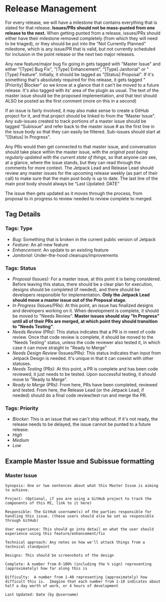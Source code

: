 # Release Management

For every release, we will have a milestone that contains everything that is slated for that release.  <strong>Issues/PRs should not be mass-punted from one release to the next.</strong>  When getting punted from a release, issues/PRs should either have their milestone removed completely (from which they will need to be triaged), or they should be put into the "Not Currently Planned" milestone, which is any issue/PR that is valid, but not currently scheduled for inclusion in the point release or the next two major releases.

Any new feature/major bug fix going in gets tagged with "Master Issue" and either "[Type] Bug Fix", "[Type] Enhancement", "[Type] Janitorial" or "[Type] Feature".  Initially, it should be tagged as "[Status] Proposal". If it's something that's absolutely required for this release, it gets tagged "[Priority] Blocker" so we know at a glance that it can't be moved to a future release.  It's also tagged with its' area of the plugin as usual.  The text of the master issue should be the proposed implementation, and that text should ALSO be posted as the first comment (more on this in a second)

If an issue is fairly involved, it may also make sense to create a GitHub project for it, and that project should be linked to from the “Master Issue”.  Any sub-issues created to track portions of a master issue should be tagged “Subissue” and refer back to the master issue # as the first line in the issue body so that they can easily be filtered.  Sub-issues should start at "[Status] In Progress".

Any PRs would then get connected to that master issue, and conversation should take place within the master issue, with the <em>original post being regularly updated with the current state of things</em>, so that anyone can see, at a glance, where the issue stands, but they can read through the comments for more context.  The Jetpack Lead and Release Lead should review any master issues for the upcoming release weekly (as part of their call) to make sure that the main post body is up to date.  The last line of the main post body should always be “Last Updated: DATE"

The issue then gets updated as it moves through the process, from proposal to in progress to review needed to review complete to merged.

## Tag Details

### Tags: Type


- <em>Bug</em>: Something that is broken in the current public version of Jetpack
- <em>Feature</em>: An all-new feature
- <em>Enhancement</em>: An update to an existing feature
- <em>Janitorial</em>: Under-the-hood cleanups/improvements

### Tags: Status

- <em>Proposal</em> (Issues): For a master issue, at this point it is being considered. Before leaving this status, there should be a clear plan for execution, designs should be completed (if needed), and there should be developers responsible for implementation. <strong>Only the Jetpack Lead should move a master issue out of the Proposal stage</strong>.
- <em>In Progress</em> (Issues/PRs): At this point, an issue has finalized designs and developers working on it.  When development is complete, it should be moved to "Needs Review".  <strong>Master issues should stay "In Progress" until all of their PRs are merged, at which point they should transition to "Needs Testing"</strong>.
- <em>Needs Review</em> (PRs): This status indicates that a PR is in need of code review. Once that code review is complete, it should be moved to the "Needs Testing" status, unless the code reviewer also tested it, in which case it can move straight to "Ready to Merge"
- <em>Needs Design Review</em> (Issues/PRs): This status indicates than input from Jetpack Design is needed.  It's unique in that it can coexist with other statuses.
- <em>Needs Testing</em> (PRs): At this point, a PR is complete and has been code reviewed, it just needs to be tested. Upon successful testing, it should move to "Ready to Merge".
- <em>Ready to Merge</em> (PRs): From here, PRs have been completed, reviewed and tested.  From here, the Release Lead (or the Jetpack Lead, if needed) should do a final code review/test run and merge the PR.

### Tags: Priority


- <em>Blocker</em>: This is an issue that we can't ship without.  If it's not ready, the release needs to be delayed, the issue cannot be punted to a future release.
- <em>High</em>
- <em>Medium</em>
- <em>Low</em>


## Example Master Issue and Subissue formatting

### Master Issue

```
Synopsis: One or two sentences about what this Master Issue is aiming to achieve.

Project: (Optional, if you are using a GitHub project to track the components of this MI, link to it here)

Responsible: The GitHub username(s) of the parties responsible for handling this issue. (these users should also be set as responsible through GitHub)

User experience: This should go into detail on what the user should experience using this feature/enhancement/fix

Technical approach: Any notes on how we'll attack things from a technical standpoint

Designs: This should be screenshots of the design

Complete: A number from 0-100% (including the % sign) representing (approximately) how far along this is

Difficulty:  A number from 1-40 representing (approximately) how difficult this is.  Imagine that each number from 1-10 indicates about half a day worth of work, or 4 hours of development

Last Updated: Date (by @username)
```
